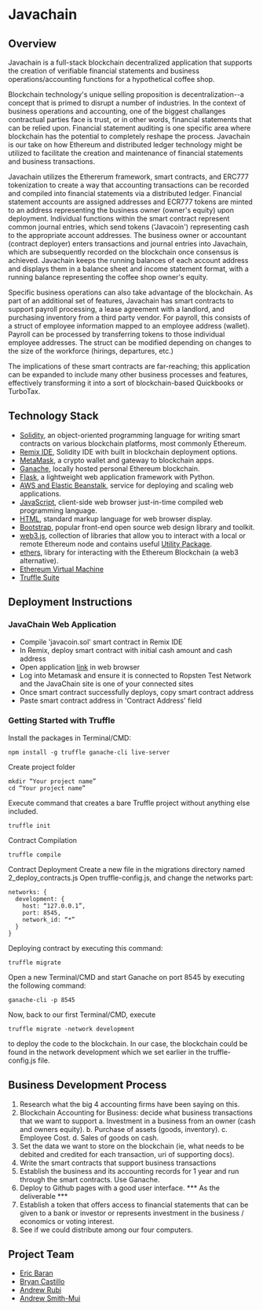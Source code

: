 # Javachain

## Overview

Javachain is a full-stack blockchain decentralized application that supports the creation of verifiable financial statements and business operations/accounting functions for a hypothetical coffee shop.  

Blockchain technology's unique selling proposition is decentralization--a concept that is primed to disrupt a number of industries.  In the context of business operations and accounting, one of the biggest challanges contractual parties face is trust, or in other words, financial statements that can be relied upon. Financial statement auditing is one specific area where blockchain has the potential to completely reshape the process.  Javachain is our take on how Ethereum and distributed ledger technology might be utilized to facilitate the creation and maintenance of financial statements and business transactions.

Javachain utilizes the Ethererum framework, smart contracts, and ERC777 tokenization to create a way that accounting transactions can be recorded and compiled into financial statements via a distributed ledger.  Financial statement accounts are assigned addresses and ECR777 tokens are minted to an address representing the business owner (owner's equity) upon deployment.  Individual functions within the smart contract represent common journal entries, which send tokens ('Javacoin') representing cash to the appropriate account addresses.  The business owner or accountant (contract deployer) enters transactions and journal entries into Javachain, which are subsequently recorded on the blockchain once consensus is achieved.  Javachain keeps the running balances of each account address and displays them in a balance sheet and income statement format, with a running balance representing the coffee shop owner's equity. 

Specific business operations can also take advantage of the blockchain.  As part of an additional set of features, Javachain has smart contracts to support payroll processing, a lease agreement with a landlord, and purchasing inventory from a third party vendor.  For payroll, this consists of a struct of employee information mapped to an employee address (wallet).  Payroll can be processed by transferring tokens to those individual employee addresses.  The struct can be modified depending on changes to the size of the workforce (hirings, departures, etc.)  

The implications of these smart contracts are far-reaching; this application can be expanded to include many other business processes and features, effectively transforming it into a sort of blockchain-based Quickbooks or TurboTax. 

## Technology Stack

* [Solidity](https://soliditylang.org), an object-oriented programming language for writing smart contracts on various blockchain platforms, most commonly Ethereum.
* [Remix IDE](https://remix-ide.readthedocs.io/en/latest/), Solidity IDE with built in blockchain deployment options.
* [MetaMask](https://metamask.io/), a crypto wallet and gateway to blockchain apps.
* [Ganache](https://www.trufflesuite.com/ganache), locally hosted personal Ethereum blockchain.
* [Flask](https://palletsprojects.com/p/flask/), a lightweight web application framework with Python.
* [AWS and Elastic Beanstalk](https://aws.amazon.com/elasticbeanstalk/), service for deploying and scaling web applications.
* [JavaScript](https://www.javascript.com), client-side web browser just-in-time compiled web programming language.
* [HTML](https://devdocs.io/html/), standard markup language for web browser display.
* [Bootstrap](https://devdocs.io/html/), popular front-end open source web design library and toolkit.
* [web3.js](https://web3js.readthedocs.io/en/v1.3.0/), collection of libraries that allow you to interact with a local or remote Ethereum node and contains useful     [Utility Package](https://web3js.readthedocs.io/en/v1.2.11/web3-utils.html).
* [ethers](https://docs.ethers.io/v5/), library for interacting with the Ethereum Blockchain (a web3 alternative).
* [Ethereum Virtual Machine](https://ethereum.org/en/developers/docs/evm/)
* [Truffle Suite](https://www.trufflesuite.com)


## Deployment Instructions

### JavaChain Web Application

* Compile 'javacoin.sol' smart contract in Remix IDE
* In Remix, deploy smart contract with initial cash amount and cash address
* Open application [link](http://javachain.eba-fkzbfwzg.us-east-2.elasticbeanstalk.com/) in web browser
* Log into Metamask and ensure it is connected to Ropsten Test Network and the JavaChain site is one of your connected sites
* Once smart contract successfully deploys, copy smart contract address
* Paste smart contract address in 'Contract Address' field

### 



### Getting Started with Truffle
Install the packages in Terminal/CMD:

```
npm install -g truffle ganache-cli live-server
```

Create project folder

```
mkdir “Your project name”
cd “Your project name”
```

Execute command that creates a bare Truffle project without anything else included.

```
truffle init
```

Contract Compilation

```
truffle compile
```

Contract Deployment
Create a new file in the migrations directory named 2_deploy_contracts.js
Open truffle-config.js, and change the networks part:
```
networks: {
  development: {
    host: “127.0.0.1”,
    port: 8545,
    network_id: “*”
  }
}
```

Deploying contract by executing this command:

```
truffle migrate
```

Open a new Terminal/CMD and start Ganache on port 8545 by executing the following command:

```
ganache-cli -p 8545
```


Now, back to our first Terminal/CMD, execute

```
truffle migrate -network development
```

to deploy the code to the blockchain. In our case, the blockchain could be found in the network development which we set earlier in the truffle-config.js file.


## Business Development Process

1.	Research what the big 4 accounting firms have been saying on this.
2.	Blockchain Accounting for Business: decide what business transactions that we want to support
  a.	Investment in a business from an owner (cash and owners equity).
  b.	Purchase of assets (goods, inventory).
  c.	Employee Cost.
  d.	Sales of goods on cash.
3.	Set the data we want to store on the blockchain (ie, what needs to be debited and credited for each transaction, uri of supporting docs).
4.	Write the smart contracts that support business transactions
5.	Establish the business and its accounting records for 1 year and run through the smart contracts. Use Ganache.
6.	Deploy to Github pages with a good user interface. *** As the deliverable *** 
7.	Establish a token that offers access to financial statements that can be given to  a bank or investor or represents investment in the business / economics or voting interest.
8.	See if we could distribute among our four computers.
## Project Team

* [Eric Baran](https://github.com/ebizz403s)
* [Bryan Castillo](https://github.com/Bcastillo44)
* [Andrew Rubi](https://github.com/andrewjrubi)
* [Andrew Smith-Mui](https://github.com/arsm800)
